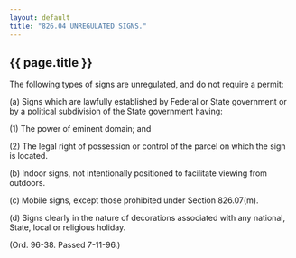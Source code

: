 ```yaml
---
layout: default 
title: "826.04 UNREGULATED SIGNS."
---
```


{{ page.title }}
----------------

The following types of signs are unregulated, and do not require a
permit:

​(a) Signs which are lawfully established by Federal or State government
or by a political subdivision of the State government having:

​(1) The power of eminent domain; and

​(2) The legal right of possession or control of the parcel on which the
sign is located.

​(b) Indoor signs, not intentionally positioned to facilitate viewing
from outdoors.

​(c) Mobile signs, except those prohibited under Section 826.07(m).

​(d) Signs clearly in the nature of decorations associated with any
national, State, local or religious holiday.

(Ord. 96-38. Passed 7-11-96.)
